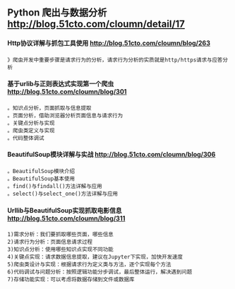 ## Python 爬出与数据分析  http://blog.51cto.com/cloumn/detail/17


#### Http协议详解与抓包工具使用  http://blog.51cto.com/cloumn/blog/263
    》爬虫开发中重要步骤是请求行为的分析，请求行为分析的实质就是http/https请求与应答分析
    
    
#### 基于urlib与正则表达式实现第一个爬虫  http://blog.51cto.com/cloumn/blog/301
    。知识点分析，页面抓取与信息提取
    。页面分析，借助浏览器分析页面信息与请求行为
    。关键点分析与实现
    。爬虫类定义与实现
    。代码整体调试
    
#### BeautifulSoup模块详解与实战     http://blog.51cto.com/cloumn/blog/306
    。BeautifulSoup模块介绍
    。BeautifulSoup基本使用
    。find()与findall()方法详解与应用
    。select()与select_one()方法详解与应用
    
####  Urllib与BeautifulSoup实现抓取电影信息   http://blog.51cto.com/cloumn/blog/311 
    1)需求分析：我们要抓取哪些页面，哪些信息
    2)请求行为分析：页面信息请求过程
    3)知识点分析：使用哪些知识点实现不同功能
    4)关键点实现：请求数据信息提取，建议在Jupyter下实现，加快开发速度
    5)爬虫类设计与实现：根据请求行为定义类与方法，逐个实现每个方法
    6)代码调试与问题分析：按照逻辑功能分步调试，最后整体运行，解决遇到问题
    7)存储功能实现：可以考虑将数据存储到文件或数据库
    
        


    
